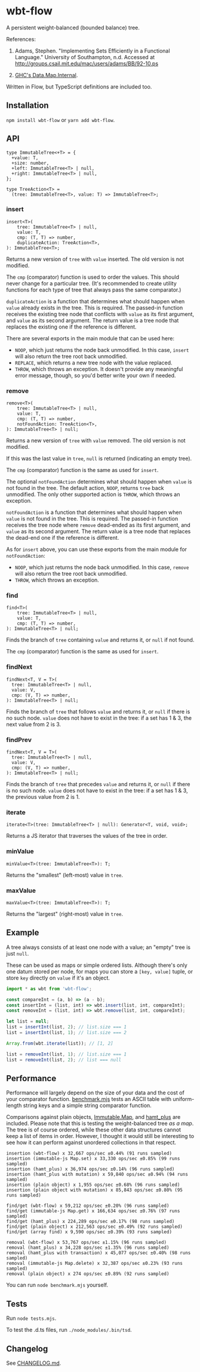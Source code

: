 # wbt-flow

A persistent weight-balanced (bounded balance) tree.

References:

 1. Adams, Stephen.
    "Implementing Sets Efficiently in a Functional Language."
    University of Southampton, n.d.
    Accessed at http://groups.csail.mit.edu/mac/users/adams/BB/92-10.ps

 2. [GHC's Data.Map.Internal](https://gitlab.haskell.org/ghc/packages/containers/-/blob/f00aa02/containers/src/Data/Map/Internal.hs).

Written in Flow, but TypeScript definitions are included too.

## Installation

`npm install wbt-flow` or `yarn add wbt-flow`.

## API

```
type ImmutableTree<+T> = {
  +value: T,
  +size: number,
  +left: ImmutableTree<T> | null,
  +right: ImmutableTree<T> | null,
};

type TreeAction<T> =
  (tree: ImmutableTree<T>, value: T) => ImmutableTree<T>;
```

### insert

```
insert<T>(
    tree: ImmutableTree<T> | null,
    value: T,
    cmp: (T, T) => number,
    duplicateAction: TreeAction<T>,
): ImmutableTree<T>;
```

Returns a new version of `tree` with `value` inserted.  The old version is not
modified.

The `cmp` (comparator) function is used to order the values.  This should never
change for a particular tree.  (It's recommended to create utility functions
for each type of tree that always pass the same comparator.)

`duplicateAction` is a function that determines what should happen when `value`
already exists in the tree.  This is required.  The passed-in function receives
the existing tree node that conflicts with `value` as its first argument, and
`value` as its second argument.  The return value is a tree node that replaces
the existing one if the reference is different.

There are several exports in the main module that can be used here:

 * `NOOP`, which just returns the node back unmodified.  In this case, `insert`
   will also return the tree root back unmodified.
 * `REPLACE`, which returns a new tree node with the value replaced.
 * `THROW`, which throws an exception.  It doesn't provide any meaningful error
   message, though, so you'd better write your own if needed.

### remove

```
remove<T>(
    tree: ImmutableTree<T> | null,
    value: T,
    cmp: (T, T) => number,
    notFoundAction: TreeAction<T>,
): ImmutableTree<T> | null;
```

Returns a new version of `tree` with `value` removed.  The old version is not
modified.

If this was the last value in `tree`, `null` is returned (indicating an empty
tree).

The `cmp` (comparator) function is the same as used for `insert`.

The optional `notFoundAction` determines what should happen when `value`
is not found in the tree.  The default action, `NOOP`, returns `tree` back
unmodified.  The only other supported action is `THROW`, which throws an
exception.

`notFoundAction` is a function that determines what should happen when `value`
is not found in the tree.  This is required.  The passed-in function receives
the tree node where `remove` dead-ended as its first argument, and `value` as
its second argument.  The return value is a tree node that replaces the
dead-end one if the reference is different.

As for `insert` above, you can use these exports from the main module for
`notFoundAction`:

 * `NOOP`, which just returns the node back unmodified.  In this case, `remove`
   will also return the tree root back unmodified.
 * `THROW`, which throws an exception.

### find

```
find<T>(
    tree: ImmutableTree<T> | null,
    value: T,
    cmp: (T, T) => number,
): ImmutableTree<T> | null;
```

Finds the branch of `tree` containing `value` and returns it, or `null` if not
found.

The `cmp` (comparator) function is the same as used for `insert`.

### findNext

```
findNext<T, V = T>(
  tree: ImmutableTree<T> | null,
  value: V,
  cmp: (V, T) => number,
): ImmutableTree<T> | null;
```

Finds the branch of `tree` that follows `value` and returns it, or `null` if
there is no such node.  `value` does not have to exist in the tree: if a set
has 1 & 3, the next value from 2 is 3.

### findPrev

```
findNext<T, V = T>(
  tree: ImmutableTree<T> | null,
  value: V,
  cmp: (V, T) => number,
): ImmutableTree<T> | null;
```

Finds the branch of `tree` that precedes `value` and returns it, or `null` if
there is no such node.  `value` does not have to exist in the tree: if a set
has 1 & 3, the previous value from 2 is 1.

### iterate

```
iterate<T>(tree: ImmutableTree<T> | null): Generator<T, void, void>;
```

Returns a JS iterator that traverses the values of the tree in order.

### minValue

```
minValue<T>(tree: ImmutableTree<T>): T;
```

Returns the "smallest" (left-most) value in `tree`.

### maxValue

```
maxValue<T>(tree: ImmutableTree<T>): T;
```

Returns the "largest" (right-most) value in `tree`.

## Example

A tree always consists of at least one node with a value; an "empty" tree is
just `null`.

These can be used as maps or simple ordered lists.  Although there's only one
datum stored per node, for maps you can store a `[key, value]` tuple, or store
`key` directly on `value` if it's an object.


```JavaScript
import * as wbt from 'wbt-flow';

const compareInt = (a, b) => (a - b);
const insertInt = (list, int) => wbt.insert(list, int, compareInt);
const removeInt = (list, int) => wbt.remove(list, int, compareInt);

let list = null;
list = insertInt(list, 2); // list.size === 1
list = insertInt(list, 1); // list.size === 2

Array.from(wbt.iterate(list)); // [1, 2]

list = removeInt(list, 1); // list.size === 1
list = removeInt(list, 2); // list === null

```

## Performance

Performance will largely depend on the size of your data and the cost of your
comparator function.  [benchmark.mjs](benchmark.mjs) tests an ASCII table with
uniform-length string keys and a simple string comparator function.

Comparisons against plain objects, [Immutable.Map](https://immutable-js.com/),
and [hamt_plus](https://github.com/mattbierner/hamt_plus) are included.
Please note that this is testing the weight-balanced tree *as a map*.  The
tree is of course ordered, while these other data structures cannot keep a
list of items in order.  However, I thought it would still be interesting to
see how it can perform against unordered collections in that respect.


```
insertion (wbt-flow) x 32,667 ops/sec ±0.44% (91 runs sampled)
insertion (immutable-js Map.set) x 33,330 ops/sec ±0.85% (99 runs sampled)
insertion (hamt_plus) x 36,974 ops/sec ±0.14% (96 runs sampled)
insertion (hamt_plus with mutation) x 59,840 ops/sec ±0.94% (94 runs sampled)
insertion (plain object) x 1,955 ops/sec ±0.68% (96 runs sampled)
insertion (plain object with mutation) x 85,843 ops/sec ±0.80% (95 runs sampled)

find/get (wbt-flow) x 59,212 ops/sec ±0.20% (96 runs sampled)
find/get (immutable-js Map.get) x 166,634 ops/sec ±0.76% (97 runs sampled)
find/get (hamt_plus) x 224,289 ops/sec ±0.17% (98 runs sampled)
find/get (plain object) x 212,563 ops/sec ±0.49% (92 runs sampled)
find/get (array find) x 9,590 ops/sec ±0.39% (93 runs sampled)

removal (wbt-flow) x 53,767 ops/sec ±1.15% (96 runs sampled)
removal (hamt_plus) x 34,228 ops/sec ±1.35% (96 runs sampled)
removal (hamt_plus with transaction) x 45,077 ops/sec ±0.40% (98 runs sampled)
removal (immutable-js Map.delete) x 32,387 ops/sec ±0.23% (93 runs sampled)
removal (plain object) x 274 ops/sec ±0.89% (92 runs sampled)
```

You can run `node benchmark.mjs` yourself.

## Tests

Run `node tests.mjs`.

To test the .d.ts files, run `./node_modules/.bin/tsd`.

## Changelog

See [CHANGELOG.md](CHANGELOG.md).

